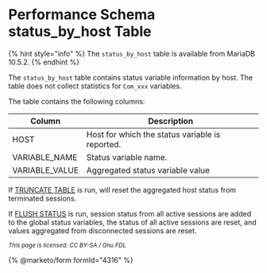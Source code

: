 # Performance Schema status\_by\_host Table

{% hint style="info" %}
The `status_by_host` table is available from MariaDB 10.5.2.
{% endhint %}

The `status_by_host` table contains status variable information by host. The table does not collect statistics for `Com_xxx` variables.

The table contains the following columns:

| Column          | Description                                     |
| --------------- | ----------------------------------------------- |
| HOST            | Host for which the status variable is reported. |
| VARIABLE\_NAME  | Status variable name.                           |
| VARIABLE\_VALUE | Aggregated status variable value                |

If [TRUNCATE TABLE](../../../sql-statements/table-statements/truncate-table.md) is run, will reset the aggregated host status from terminated sessions.

If [FLUSH STATUS](../../../sql-statements/administrative-sql-statements/flush-commands/flush.md) is run, session status from all active sessions are added to the global status variables, the status of all active sessions are reset, and values aggregated from disconnected sessions are reset.

<sub>_This page is licensed: CC BY-SA / Gnu FDL_</sub>

{% @marketo/form formId="4316" %}
